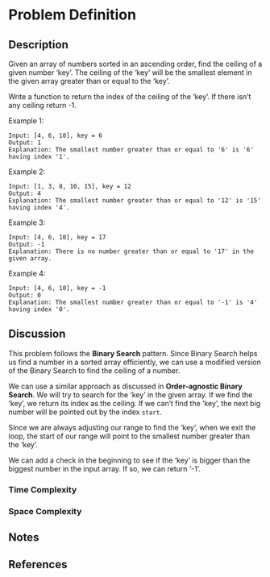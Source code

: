 # Problem Definition

## Description

Given an array of numbers sorted in an ascending order, find the ceiling of a given number ‘key’. The ceiling of the ‘key’ will be the smallest element in the given array greater than or equal to the ‘key’.

Write a function to return the index of the ceiling of the ‘key’. If there isn’t any ceiling return -1.

Example 1:

```plaintext
Input: [4, 6, 10], key = 6
Output: 1
Explanation: The smallest number greater than or equal to '6' is '6' having index '1'.
```

Example 2:

```plaintext
Input: [1, 3, 8, 10, 15], key = 12
Output: 4
Explanation: The smallest number greater than or equal to '12' is '15' having index '4'.
```

Example 3:

```plaintext
Input: [4, 6, 10], key = 17
Output: -1
Explanation: There is no number greater than or equal to '17' in the given array.
```

Example 4:

```plaintext
Input: [4, 6, 10], key = -1
Output: 0
Explanation: The smallest number greater than or equal to '-1' is '4' having index '0'.
```

## Discussion

This problem follows the **Binary Search** pattern. Since Binary Search helps us find a number in a sorted array efficiently, we can use a modified version of the Binary Search to find the ceiling of a number.

We can use a similar approach as discussed in **Order-agnostic Binary Search**. We will try to search for the ‘key’ in the given array. If we find the ‘key’, we return its index as the ceiling. If we can’t find the ‘key’, the next big number will be pointed out by the index `start`.

Since we are always adjusting our range to find the ‘key’, when we exit the loop, the start of our range will point to the smallest number greater than the ‘key’.

We can add a check in the beginning to see if the ‘key’ is bigger than the biggest number in the input array. If so, we can return ‘-1’.

### Time Complexity

### Space Complexity

## Notes

## References
